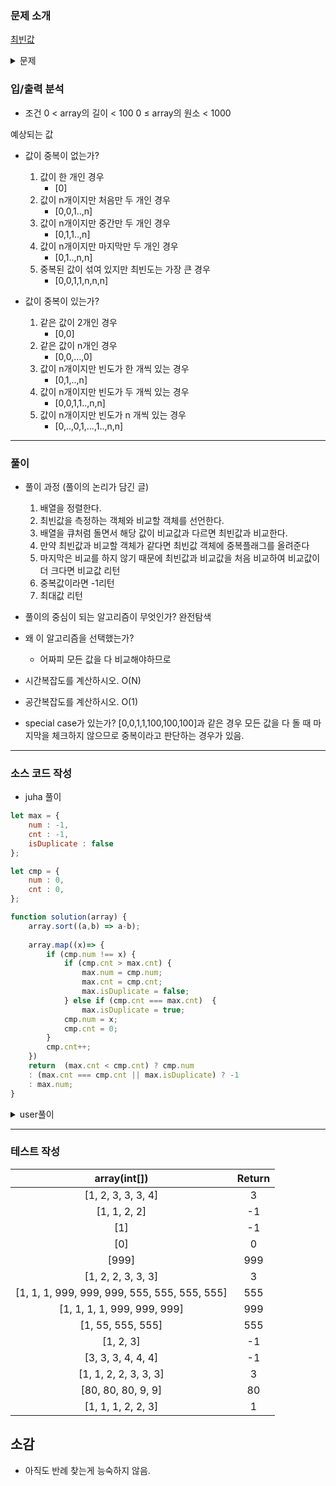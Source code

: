 ### 문제 소개

[최빈값](https://school.programmers.co.kr/learn/courses/30/lessons/120812)

<details>
<summary>문제</summary>
<div markdown="1">

최빈값은 주어진 값 중에서 가장 자주 나오는 값을 의미합니다. 정수 배열 array가 매개변수로 주어질 때, 최빈값을 return 하도록 solution 함수를 완성해보세요. 최빈값이 여러 개면 -1을 return 합니다.

</div>
</details>

### 입/출력 분석

* 조건
  0 < array의 길이 < 100
  0 ≤ array의 원소 < 1000

예상되는 값
* 값이 중복이 없는가?
  1. 값이 한 개인 경우
      * [0]
  2. 값이 n개이지만 처음만 두 개인 경우
      * [0,0,1..,n]
  3. 값이 n개이지만 중간만 두 개인 경우
      * [0,1,1..,n]
  4. 값이 n개이지만 마지막만 두 개인 경우
      * [0,1..,n,n]
  5. 중복된 값이 섞여 있지만 최빈도는 가장 큰 경우
      * [0,0,1,1,n,n,n]

* 값이 중복이 있는가?
  1. 같은 값이 2개인 경우
      * [0,0]
  2. 같은 값이 n개인 경우
      * [0,0,...,0]
  3. 값이 n개이지만 빈도가 한 개씩 있는 경우
      * [0,1,..,n]
  4. 값이 n개이지만 빈도가 두 개씩 있는 경우
      * [0,0,1,1..,n,n]
  5. 값이 n개이지만 빈도가 n 개씩 있는 경우
      * [0,..,0,1,...,1..,n,n]

---

### 풀이

- 풀이 과정 (풀이의 논리가 담긴 글)

  1. 배열을 정렬한다.
  2. 최빈값을 측정하는 객체와 비교할 객체를 선언한다.
  3. 배열을 큐처럼 돌면서 해당 값이 비교값과 다르면 최빈값과 비교한다.
  4. 만약 최빈값과 비교할 객체가 같다면 최빈값 객체에 중복플래그를 올려준다
  5. 마지막은 비교를 하지 않기 때문에 최빈값과 비교값을 처음 비교하여 비교값이 더 크다면 비교값 리턴
  6. 중복값이라면 -1리턴
  7. 최대값 리턴

- 풀이의 중심이 되는 알고리즘이 무엇인가?
    완전탐색

- 왜 이 알고리즘을 선택했는가?
    - 어짜피 모든 값을 다 비교해야하므로

- 시간복잡도를 계산하시오.
  O(N)

- 공간복잡도를 계산하시오.
  O(1)

- special case가 있는가?
[0,0,1,1,100,100,100]과 같은 경우 모든 값을 다 돌 때 마지막을 체크하지 않으므로 중복이라고 판단하는 경우가 있음.
 
---

### 소스 코드 작성

- juha 풀이

```js
let max = {
    num : -1,
    cnt : -1,
    isDuplicate : false
};

let cmp = {
    num : 0,
    cnt : 0,
};

function solution(array) {
    array.sort((a,b) => a-b);
    
    array.map((x)=> { 
        if (cmp.num !== x) {
            if (cmp.cnt > max.cnt) {
                max.num = cmp.num;
                max.cnt = cmp.cnt;
                max.isDuplicate = false;
            } else if (cmp.cnt === max.cnt)  {
                max.isDuplicate = true;
            cmp.num = x;
            cmp.cnt = 0;
        }
        cmp.cnt++;
    })
    return  (max.cnt < cmp.cnt) ? cmp.num 
    : (max.cnt === cmp.cnt || max.isDuplicate) ? -1 
    : max.num;
}
```

<details>
<summary>user풀이</summary>
<div markdown="2">

```js
function solution(array) {
    let m = new Map();
    for (let n of array) m.set(n, (m.get(n) || 0) + 1);
    m = [...m].sort((a, b) => b[1] - a[1]);
    return m.length === 1 || m[0][1] > m[1][1] ? m[0][0] : -1;
}
```

</div>
</details>

---

### 테스트 작성

|array(int[])|Return|
|:---:|:---:|
[1, 2, 3, 3, 3, 4]| 3|
|[1, 1, 2, 2]|-1|
|[1]|-1|
|[0]|0|
|[999]|999|
|[1, 2, 2, 3, 3, 3]|3|
|[1, 1, 1, 999, 999, 999, 555, 555, 555, 555]|555|
|[1, 1, 1, 1, 999, 999, 999]|999|
|[1, 55, 555, 555]|555|
|[1, 2, 3]|-1|
|[3, 3, 3, 4, 4, 4]|-1|
|[1, 1, 2, 2, 3, 3, 3]|3|
|[80, 80, 80, 9, 9]|80|
|[1, 1, 1, 2, 2, 3]|1|
 
## 소감
  - 아직도 반례 찾는게 능숙하지 않음.
